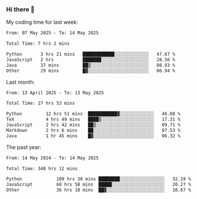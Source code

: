 ### Hi there 👋

My coding time for last week:

<!--START_SECTION:week-->

```txt
From: 07 May 2025 - To: 14 May 2025

Total Time: 7 hrs 2 mins

Python       3 hrs 21 mins   ████████████░░░░░░░░░░░░░   47.67 %
JavaScript   2 hrs           ███████░░░░░░░░░░░░░░░░░░   28.56 %
Java         37 mins         ██▒░░░░░░░░░░░░░░░░░░░░░░   08.93 %
Other        29 mins         █▓░░░░░░░░░░░░░░░░░░░░░░░   06.94 %
```

<!--END_SECTION:week-->

Last month:

<!--START_SECTION:month-->

```txt
From: 13 April 2025 - To: 13 May 2025

Total Time: 27 hrs 53 mins

Python         12 hrs 51 mins  ███████████▓░░░░░░░░░░░░░   46.08 %
TeX            4 hrs 49 mins   ████▒░░░░░░░░░░░░░░░░░░░░   17.31 %
JavaScript     2 hrs 42 mins   ██▒░░░░░░░░░░░░░░░░░░░░░░   09.71 %
Markdown       2 hrs 6 mins    ██░░░░░░░░░░░░░░░░░░░░░░░   07.53 %
Java           1 hr 45 mins    █▓░░░░░░░░░░░░░░░░░░░░░░░   06.32 %
```

<!--END_SECTION:month-->

The past year:

<!--START_SECTION:year-->

```txt
From: 14 May 2024 - To: 14 May 2025

Total Time: 340 hrs 12 mins

Python             109 hrs 30 mins ████████░░░░░░░░░░░░░░░░░   32.19 %
JavaScript         68 hrs 58 mins  █████░░░░░░░░░░░░░░░░░░░░   20.27 %
Other              36 hrs 18 mins  ██▓░░░░░░░░░░░░░░░░░░░░░░   10.67 %
```

<!--END_SECTION:year-->
